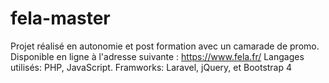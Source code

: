 # fela-master
 
 Projet réalisé en autonomie et post formation avec un camarade de promo. 
 Disponible en ligne à l'adresse suivante : https://www.fela.fr/
 Langages utilisés: PHP, JavaScript. 
 Framworks: Laravel, jQuery, et Bootstrap 4
